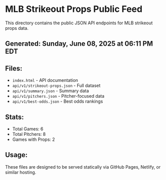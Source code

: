# MLB Strikeout Props Public Feed

This directory contains the public JSON API endpoints for MLB strikeout props data.

## Generated: Sunday, June 08, 2025 at 06:11 PM EDT

## Files:
- `index.html` - API documentation
- `api/v1/strikeout-props.json` - Full dataset
- `api/v1/summary.json` - Summary data
- `api/v1/pitchers.json` - Pitcher-focused data  
- `api/v1/best-odds.json` - Best odds rankings

## Stats:
- Total Games: 6
- Total Pitchers: 8
- Games with Props: 2

## Usage:
These files are designed to be served statically via GitHub Pages, Netlify, or similar hosting.
